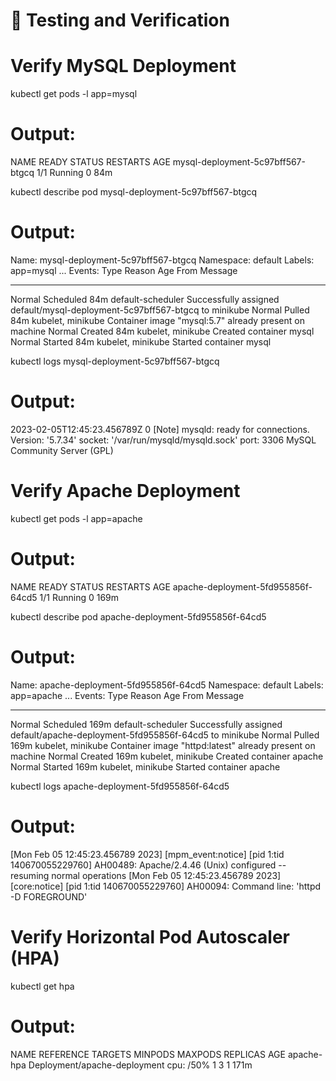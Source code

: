 # 🧪 Testing and Verification

# Verify MySQL Deployment

kubectl get pods -l app=mysql

# Output:

NAME READY STATUS RESTARTS AGE
mysql-deployment-5c97bff567-btgcq 1/1 Running 0 84m

kubectl describe pod mysql-deployment-5c97bff567-btgcq

# Output:

Name: mysql-deployment-5c97bff567-btgcq
Namespace: default
Labels: app=mysql
...
Events:
Type Reason Age From Message

---

Normal Scheduled 84m default-scheduler Successfully assigned default/mysql-deployment-5c97bff567-btgcq to minikube
Normal Pulled 84m kubelet, minikube Container image "mysql:5.7" already present on machine
Normal Created 84m kubelet, minikube Created container mysql
Normal Started 84m kubelet, minikube Started container mysql

kubectl logs mysql-deployment-5c97bff567-btgcq

# Output:

2023-02-05T12:45:23.456789Z 0 [Note] mysqld: ready for connections.
Version: '5.7.34' socket: '/var/run/mysqld/mysqld.sock' port: 3306 MySQL Community Server (GPL)

# Verify Apache Deployment

kubectl get pods -l app=apache

# Output:

NAME READY STATUS RESTARTS AGE
apache-deployment-5fd955856f-64cd5 1/1 Running 0 169m

kubectl describe pod apache-deployment-5fd955856f-64cd5

# Output:

Name: apache-deployment-5fd955856f-64cd5
Namespace: default
Labels: app=apache
...
Events:
Type Reason Age From Message

---

Normal Scheduled 169m default-scheduler Successfully assigned default/apache-deployment-5fd955856f-64cd5 to minikube
Normal Pulled 169m kubelet, minikube Container image "httpd:latest" already present on machine
Normal Created 169m kubelet, minikube Created container apache
Normal Started 169m kubelet, minikube Started container apache

kubectl logs apache-deployment-5fd955856f-64cd5

# Output:

[Mon Feb 05 12:45:23.456789 2023] [mpm_event:notice] [pid 1:tid 140670055229760] AH00489: Apache/2.4.46 (Unix) configured -- resuming normal operations
[Mon Feb 05 12:45:23.456789 2023] [core:notice] [pid 1:tid 140670055229760] AH00094: Command line: 'httpd -D FOREGROUND'

# Verify Horizontal Pod Autoscaler (HPA)

kubectl get hpa

# Output:

NAME REFERENCE TARGETS MINPODS MAXPODS REPLICAS AGE
apache-hpa Deployment/apache-deployment cpu: <unknown>/50% 1 3 1 171m
